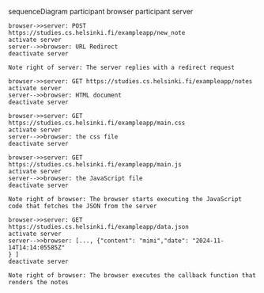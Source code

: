 sequenceDiagram
    participant browser
    participant server

    browser->>server: POST 
    https://studies.cs.helsinki.fi/exampleapp/new_note
    activate server
    server-->>browser: URL Redirect
    deactivate server

    Note right of server: The server replies with a redirect request

    browser->>server: GET https://studies.cs.helsinki.fi/exampleapp/notes
    activate server
    server-->>browser: HTML document
    deactivate server

    browser->>server: GET https://studies.cs.helsinki.fi/exampleapp/main.css
    activate server
    server-->>browser: the css file
    deactivate server

    browser->>server: GET https://studies.cs.helsinki.fi/exampleapp/main.js
    activate server
    server-->>browser: the JavaScript file
    deactivate server

    Note right of browser: The browser starts executing the JavaScript code that fetches the JSON from the server

    browser->>server: GET https://studies.cs.helsinki.fi/exampleapp/data.json
    activate server
    server-->>browser: [..., {"content": "mimi","date": "2024-11-14T14:14:05585Z"
    } ]
    deactivate server

    Note right of browser: The browser executes the callback function that renders the notes